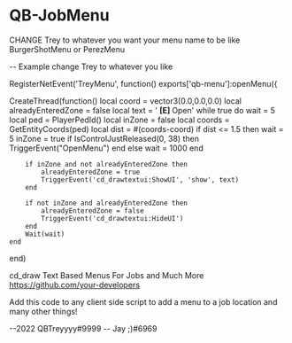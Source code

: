 # QB-JobMenu

CHANGE Trey to whatever you want your menu name to be like BurgerShotMenu or PerezMenu

-- Example change Trey to whatever you like

RegisterNetEvent('TreyMenu', function()
exports['qb-menu']:openMenu({

CreateThread(function()
   local coord = vector3(0.0,0.0,0.0)
    local alreadyEnteredZone = false
    local text = ' <b>[E] </b> Open'
    while true do
        wait = 5
        local ped = PlayerPedId()
        local inZone = false
        local coords = GetEntityCoords(ped)
        local dist = #(coords-coord)
        if dist <= 1.5 then
            wait = 5
            inZone = true
            if IsControlJustReleased(0, 38) then
                TriggerEvent("OpenMenu")
            end
        else
            wait = 1000
        end

        if inZone and not alreadyEnteredZone then
            alreadyEnteredZone = true
            TriggerEvent('cd_drawtextui:ShowUI', 'show', text)
        end

        if not inZone and alreadyEnteredZone then
            alreadyEnteredZone = false
            TriggerEvent('cd_drawtextui:HideUI')
        end
        Wait(wait)
    end
 end)
  
  


cd_draw Text Based Menus For Jobs and Much More https://github.com/your-developers

Add this code to any client side script to add a menu to a job location and many other things!

--2022 QBTreyyyy#9999 -- Jay ;)#6969



